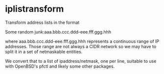 iplistransform
==============

Transform address lists  in the format

Some random junk:aaa.bbb.ccc.ddd-eee.fff.ggg.hhh

where aaa.bbb.ccc.ddd-eee.fff.ggg.hhh represents a continuous range of
IP addresses. Those range are not always a CIDR network so we may have
to split it in a set of netmaskable entities.

We convert that to a list of ipaddress/netmask, one per line,
suitable to use with OpenBSD's pfctl and likely some other packages.
